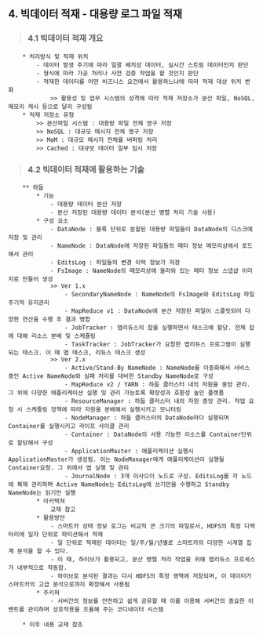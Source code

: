 ##  4. 빅데이터 적재 - 대용량 로그 파일 적재
>###    4.1 빅데이터 적재 개요
        * 처리방식 및 적재 위치
            - 데이터 발생 주기에 따라 일괄 배치성 데이터, 실시간 스트림 데이터인지 판단
            - 형식에 따라 가공 처리나 사전 검증 작업을 할 것인지 판단
            - 적재한 데이터를 어떤 비즈니스 요건에서 활용하느냐에 따라 적재 대상 위치 변화
                >> 활용성 및 업무 시스템의 성격에 따라 적재 저장소가 분산 파일, NoSQL, 메모리 캐시 등으로 달리 구성됨
        * 적재 저장소 유형
            >> 분산파일 시스템 : 대용량 파일 전체 영구 저장
            >> NoSQL : 대규모 메시지 전체 영구 저장
            >> MoM : 대규모 메시지 전체를 버퍼링 처리
            >> Cached : 대규모 데이터 일부 임시 저장
>###    4.2 빅데이터 적재에 활용하는 기술
        ** 하둡
            * 기능
                - 대용량 데이터 분산 저장
                - 분산 저장된 대용량 데이터 분석(분산 병렬 처리 기술 사용)
            * 구성 요소
                - DataNode : 블록 단위로 분할된 대용량 파일들이 DataNode의 디스크에 저장 및 관리
                - NameNode : DataNode에 저장된 파일들의 메타 정보 메모리상에서 로드해서 관리
                - EditsLog : 파일들의 변경 이력 정보가 저장
                - FsImage : NameNode의 메모리상에 올라와 있는 메타 정보 스냅샵 이미지로 만들어 생성
                >> Ver 1.x
                    - SecondaryNameNode : NameNode의 FsImage와 EditsLog 파일 주기적 유지관리
                    - MapReduce v1 : DataNode에 분산 저장된 파일이 스플릿되어 다양한 연산을 수행 후 결과 병합
                    - JobTracker : 맵리듀스의 잡을 실행하면서 태스크에 할당. 전체 잡에 대해 리소스 분배 및 스케쥴링
                    - TaskTracker : JobTracker가 요청한 맵리듀스 프로그램이 실행되는 태스크. 이 때 맵 태스크, 리듀스 태스크 생성
                >> Ver 2.x
                    - Active/Stand-By NameNode : NameNode를 이중화해서 서비스 중인 Active NameNode와 실패 처리를 대비한 Standby NameNode로 구성
                    - MapReduce v2 / YARN : 하둡 클러스터 내의 자원을 중앙 관리. 그 위에 다양한 애플리케이션 실행 및 관리 가능토록 확장성과 호환성 높인 플랫폼
                    - ResourceManager : 하둡 클러스터 내의 자원 중앙 관리. 작업 요청 시 스케줄링 정책에 따라 자원을 분배해서 실행시키고 모니터링
                    - NodeManager : 하둡 클러스터의 DataNode마다 실행되며 Container를 실행시키고 라이프 사이클 관리
                    - Container : DataNode의 사용 가능한 리소스를 Container단위로 할당해서 구성
                    - ApplicationMaster : 애플리케이션 실행시 ApplicationMaster가 생성됨. 이는 NodeManager에게 애플리케이션이 실행될 Container요청. 그 위에서 앱 실행 및 관리
                    - JournalNode : 3개 이사으이 노드로 구성. EditsLog를 각 노드에 복제 관리하며 Active NameNode는 EditsLog에 쓰기만을 수행하고 Standby NameNode는 읽기만 실행
            * 아키텍쳐
                교재 참고
            * 활용방안
                - 스마트카 상태 정보 로그는 비교적 큰 크기의 파일로서, HDFS의 특정 디렉터리에 일자 단위로 파티션해서 적재
                - 일 단위로 적재된 데이터는 일/주/월/년별로 스마트카의 다양한 시계열 집계 분석을 할 수 있다.
                - 이 때, 하이브가 활용되고, 분산 병렬 처리 작업을 위해 맵리듀스 프로세스가 내부적으로 작동함.
                - 하이브로 분석된 결과는 다시 HDFS의 특정 영역에 저장되며, 이 데이터가 스마트카의 고급 분석으로까지 확장해서 사용됨
            * 주키퍼
                - 서버간의 정보를 안전하고 쉽게 공유할 때 이를 이용해 서버간의 중요한 이벤트를 관리하며 상호작용을 조율해 주는 코디네이터 시스템
                
        * 이후 내용 교재 참조
        